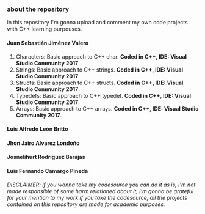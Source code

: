 ### about the repository
In this repository I'm gonna upload and comment my own code projects with C++ learning purpouses.

#### Juan Sebastián Jiménez Valero
  1. Characters: Basic approach to C++ char. **Coded in C++, IDE: Visual Studio Community 2017**.
  2. Strings: Basic approach to C++ strings. **Coded in C++, IDE: Visual Studio Community 2017**.
  3. Structs: Basic approach to C++ structs. **Coded in C++, IDE: Visual Studio Community 2017**.
  4. Typedefs: Basic approach to C++ typedef. **Coded in C++, IDE: Visual Studio Community 2017**.
  5. Arrays: Basic approach to C++ arrays. **Coded in C++, IDE: Visual Studio Community 2017**.

#### Luis Alfredo León Britto

#### Jhon Jairo Alvarez Londoño

#### Josnelihurt Rodriguez Barajas

#### Luis Fernando Camargo Pineda


###### DISCLAIMER: if you wanna take my codesource you can do it as is, i'm not made responsible of some harm relationed about it, i'm gonna be grateful for your mention to my work if you take the codesource, all the projects contained on this repository are made for academic purposes.
